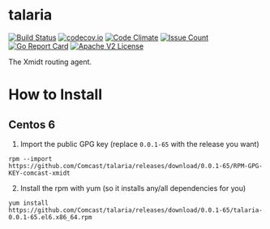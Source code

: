# talaria

[![Build Status](https://travis-ci.org/Comcast/talaria.svg?branch=master)](https://travis-ci.org/Comcast/talaria) 
[![codecov.io](http://codecov.io/github/Comcast/talaria/coverage.svg?branch=master)](http://codecov.io/github/Comcast/talaria?branch=master)
[![Code Climate](https://codeclimate.com/github/Comcast/talaria/badges/gpa.svg)](https://codeclimate.com/github/Comcast/talaria)
[![Issue Count](https://codeclimate.com/github/Comcast/talaria/badges/issue_count.svg)](https://codeclimate.com/github/Comcast/talaria)
[![Go Report Card](https://goreportcard.com/badge/github.com/Comcast/talaria)](https://goreportcard.com/report/github.com/Comcast/talaria)
[![Apache V2 License](http://img.shields.io/badge/license-Apache%20V2-blue.svg)](https://github.com/Comcast/talaria/blob/master/LICENSE)

The Xmidt routing agent.

# How to Install

## Centos 6

1. Import the public GPG key (replace `0.0.1-65` with the release you want)

```
rpm --import https://github.com/Comcast/talaria/releases/download/0.0.1-65/RPM-GPG-KEY-comcast-xmidt
```

2. Install the rpm with yum (so it installs any/all dependencies for you)

```
yum install https://github.com/Comcast/talaria/releases/download/0.0.1-65/talaria-0.0.1-65.el6.x86_64.rpm
```

